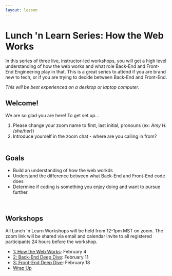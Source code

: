 ```yaml
---
layout: lesson
---
```


# Lunch 'n Learn Series: How the Web Works

In this series of three live, instructor-led workshops, you will get a high level understanding of how the web works and what role Back-End and Front-End Engineering play in that. This is a great series to attend if you are brand new to tech, or if you are trying to decide between Back-End and Front-End.

_This will be best experienced on a desktop or laptop computer._

## Welcome!

We are so glad you are here! To get set up...
1. Please change your zoom name to first, last initial, pronouns (ex: _Amy H. (she/her)_)
1. Introduce yourself in the zoom chat - where are you calling in from?
<br><br>

## Goals

- Build an understanding of how the web workds
- Understand the difference between what Back-End and Front-End code does
- Determine if coding is something you enjoy doing and want to pursue further
<br>

## Workshops

All Lunch 'n Learn Workshops will be held from 12-1pm MST on zoom. The zoom link will be shared via email and calendar invite to all registered participants 24 hours before the workshop.
- [1: How the Web Works](./hww): February 4
- [2: Back-End Deep Dive](./be): February 11
- [3: Front-End Deep Dive](./fe): February 18
- [Wrap Up](./wrap-up)
